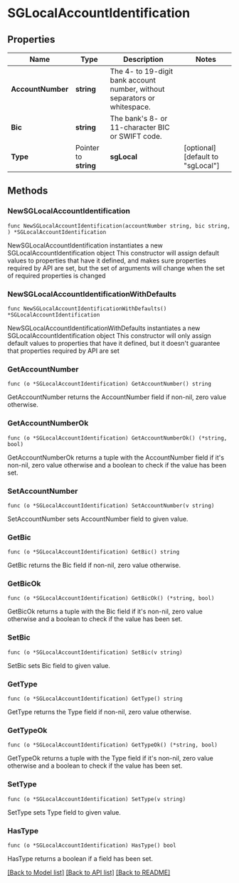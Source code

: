 # SGLocalAccountIdentification

## Properties

Name | Type | Description | Notes
------------ | ------------- | ------------- | -------------
**AccountNumber** | **string** | The 4- to 19-digit bank account number, without separators or whitespace. | 
**Bic** | **string** | The bank&#39;s 8- or 11-character BIC or SWIFT code. | 
**Type** | Pointer to **string** | **sgLocal** | [optional] [default to "sgLocal"]

## Methods

### NewSGLocalAccountIdentification

`func NewSGLocalAccountIdentification(accountNumber string, bic string, ) *SGLocalAccountIdentification`

NewSGLocalAccountIdentification instantiates a new SGLocalAccountIdentification object
This constructor will assign default values to properties that have it defined,
and makes sure properties required by API are set, but the set of arguments
will change when the set of required properties is changed

### NewSGLocalAccountIdentificationWithDefaults

`func NewSGLocalAccountIdentificationWithDefaults() *SGLocalAccountIdentification`

NewSGLocalAccountIdentificationWithDefaults instantiates a new SGLocalAccountIdentification object
This constructor will only assign default values to properties that have it defined,
but it doesn't guarantee that properties required by API are set

### GetAccountNumber

`func (o *SGLocalAccountIdentification) GetAccountNumber() string`

GetAccountNumber returns the AccountNumber field if non-nil, zero value otherwise.

### GetAccountNumberOk

`func (o *SGLocalAccountIdentification) GetAccountNumberOk() (*string, bool)`

GetAccountNumberOk returns a tuple with the AccountNumber field if it's non-nil, zero value otherwise
and a boolean to check if the value has been set.

### SetAccountNumber

`func (o *SGLocalAccountIdentification) SetAccountNumber(v string)`

SetAccountNumber sets AccountNumber field to given value.


### GetBic

`func (o *SGLocalAccountIdentification) GetBic() string`

GetBic returns the Bic field if non-nil, zero value otherwise.

### GetBicOk

`func (o *SGLocalAccountIdentification) GetBicOk() (*string, bool)`

GetBicOk returns a tuple with the Bic field if it's non-nil, zero value otherwise
and a boolean to check if the value has been set.

### SetBic

`func (o *SGLocalAccountIdentification) SetBic(v string)`

SetBic sets Bic field to given value.


### GetType

`func (o *SGLocalAccountIdentification) GetType() string`

GetType returns the Type field if non-nil, zero value otherwise.

### GetTypeOk

`func (o *SGLocalAccountIdentification) GetTypeOk() (*string, bool)`

GetTypeOk returns a tuple with the Type field if it's non-nil, zero value otherwise
and a boolean to check if the value has been set.

### SetType

`func (o *SGLocalAccountIdentification) SetType(v string)`

SetType sets Type field to given value.

### HasType

`func (o *SGLocalAccountIdentification) HasType() bool`

HasType returns a boolean if a field has been set.


[[Back to Model list]](../README.md#documentation-for-models) [[Back to API list]](../README.md#documentation-for-api-endpoints) [[Back to README]](../README.md)


